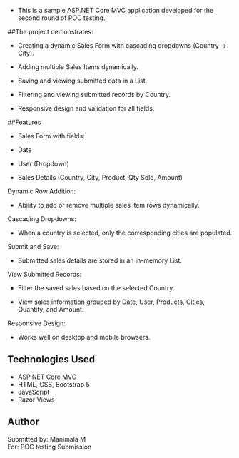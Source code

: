 - This is a sample ASP.NET Core MVC application developed for the second round of POC testing.

##The project demonstrates:

- Creating a dynamic Sales Form with cascading dropdowns (Country → City).

- Adding multiple Sales Items dynamically.

- Saving and viewing submitted data in a List<SalesDetail>.

- Filtering and viewing submitted records by Country.

- Responsive design and validation for all fields.

##Features
- Sales Form with fields:

- Date

- User (Dropdown)

- Sales Details (Country, City, Product, Qty Sold, Amount)

Dynamic Row Addition:

- Ability to add or remove multiple sales item rows dynamically.

Cascading Dropdowns:

- When a country is selected, only the corresponding cities are populated.

Submit and Save:

- Submitted sales details are stored in an in-memory List<SalesDetail>.

View Submitted Records:

- Filter the saved sales based on the selected Country.

- View sales information grouped by Date, User, Products, Cities, Quantity, and Amount.

Responsive Design:

- Works well on desktop and mobile browsers.



## Technologies Used

- ASP.NET Core MVC
- HTML, CSS, Bootstrap 5
- JavaScript 
- Razor Views

## Author

Submitted by: Manimala M  
For:  POC testing Submission  
